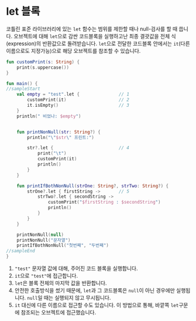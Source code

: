 # let 블록

코틀린 표준 라이브러리에 있는 `let` 함수는 범위를 제한할 때나 null-검사를 할 때 씁니다. 오브젝트에 대해 `let`으로 감싼 코드블록을 실행하고난 최종 결괏값을 전체 식(expression)의 반환값으로 돌려받습니다. `let`으로 전달한 코드블록 안에서는 `it`(다른 이름으로도 지정가능)으로 해당 오브젝트를 참조할 수 있습니다.

```kotlin
fun customPrint(s: String) {
    print(s.uppercase())
}

fun main() {
//sampleStart
    val empty = "test".let {               // 1
        customPrint(it)                    // 2
        it.isEmpty()                       // 3
    }
    println(" 비었나: $empty")


    fun printNonNull(str: String?) {
        println("\"$str\" 프린트:")

        str?.let {                         // 4
            print("\t")
            customPrint(it)
            println()
        }
    }

    fun printIfBothNonNull(strOne: String?, strTwo: String?) {
        strOne?.let { firstString ->       // 5
            strTwo?.let { secondString ->
                customPrint("$firstString : $secondString")
                println()
            }
        }
    }

    printNonNull(null)
    printNonNull("문자열")
    printIfBothNonNull("첫번째", "두번째")
//sampleEnd
}

```

1. `"test"` 문자열 값에 대해, 주어진 코드 블록을 실행합니다.
2. `it`으로 `"test"`에 접근합니다.
3. `let`은 블록 전체의 마지막 값을 반환합니다.
4. 안전한 호출방식을 썼기 때문에, `let`과 그 코드블록은 `null`이 아닌 경우에만 실행됩니다. `null`일 때는 실행되지 않고 무시됩니다.
5. `it` 대신에 다른 이름으로 접근할 수도 있습니다. 이 방법으로 통해, 바깥쪽 `let`구문에 참조되는 오브젝트에 접근했습니다.
